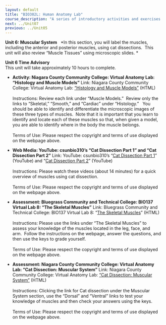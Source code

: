 ```yaml
---
layout: default
title: "BIO302L: Human Anatomy Lab"
course_description: "A series of introductory activities and exercises that explore human anatomy. Lab topics include: anatomical terms, histology, bones, muscles, eye and ear anatomy, respiratory system anatomy, and various dissections including the brain, heart, urinary system, reproductive system, and digestive system."
next: ../Unit07
previous: ../Unit05
---
```

**Unit 6: Muscular System** <span id="6"></span> 
*In this section, you will label the muscles, including the anterior and
posterior muscles, using cat dissections.  This unit will also review
“Muscle Tissues” using microscopic slides. *

**Unit 6 Time Advisory**  
This unit will take approximately 10 hours to complete.

-   **Activity: Niagara County Community College: Virtual Anatomy Lab:
    “Histology and Muscle Models”**
    Link: Niagara County Community College: Virtual Anatomy Lab:
    [“Histology and Muscle
    Models”](http://www.niagaracc.suny.edu/academics/shm/val/muscle.html)
    (HTML)  
        
     Instructions: Review each link under “Muscle Models.”  Review only
    the links to “Skeletal,” “Smooth,” and “Cardiac” under
    “Histology.”   You should be able to identify and differentiate the
    microscopic images of these three types of muscles.  Note that it is
    important that you learn to identify and locate each of these
    muscles so that, when given a model, you are able to identify where
    in the body the muscle belongs.  
        
     Terms of Use: Please respect the copyright and terms of use
    displayed on the webpage above.

-   **Web Media: YouTube: csunbio310’s “Cat Dissection Part 1” and “Cat
    Dissection Part 2”**
    Link: YouTube: csunbio310’s “[Cat Dissection Part
    1](http://www.youtube.com/watch?v=I1PWD54QSRs&feature=related)”
    (YouTube) and “[Cat Dissection Part
    2](http://www.youtube.com/watch?v=MkNBo7-OsSI&feature=related)”
    (YouTube)  
        
     Instructions: Please watch these videos (about 14 minutes) for a
    quick overview of muscles using cat dissection.    
        
     Terms of Use: Please respect the copyright and terms of use
    displayed on the webpage above.

-   **Assessment: Bluegrass Community and Technical College: BIO137
    Virtual Lab 8: “The Skeletal Muscles”**
    Link: Bluegrass Community and Technical College: BIO137 Virtual Lab
    8: “[The Skeletal
    Muscles](http://district.bluegrass.kctcs.edu/rmccane0001/shared_files/bio137website/BIO137/137Lab8/Lab8.html)”
    (HTML)  
        
     Instructions: Please use the links under “The Skeletal Muscles” to
    assess your knowledge of the muscles located in the leg, face, and
    arm.  Follow the instructions on the webpage, answer the questions,
    and then use the keys to grade yourself.  
        
     Terms of Use: Please respect the copyright and terms of use
    displayed on the webpage above.

-   **Assessment: Niagara County Community College: Virtual Anatomy Lab:
    “Cat Dissection: Muscular System”**
    Link: Niagara County Community College: Virtual Anatomy Lab: [“Cat
    Dissection: Muscular
    System”](http://www.niagaracc.suny.edu/academics/shm/val/links.html)
    (HTML)  
        
     Instructions: Clicking the link for Cat dissection under the
    Muscular System section, use the “Dorsal” and “Ventral” links to
    test your knowledge of muscles and then check your answers using the
    keys.   
        
     Terms of Use: Please respect the copyright and terms of use
    displayed on the webpage above.


